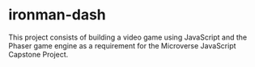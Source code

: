 # ironman-dash
This project consists of building a video game using JavaScript and the Phaser game engine as a requirement for the Microverse JavaScript Capstone Project.
